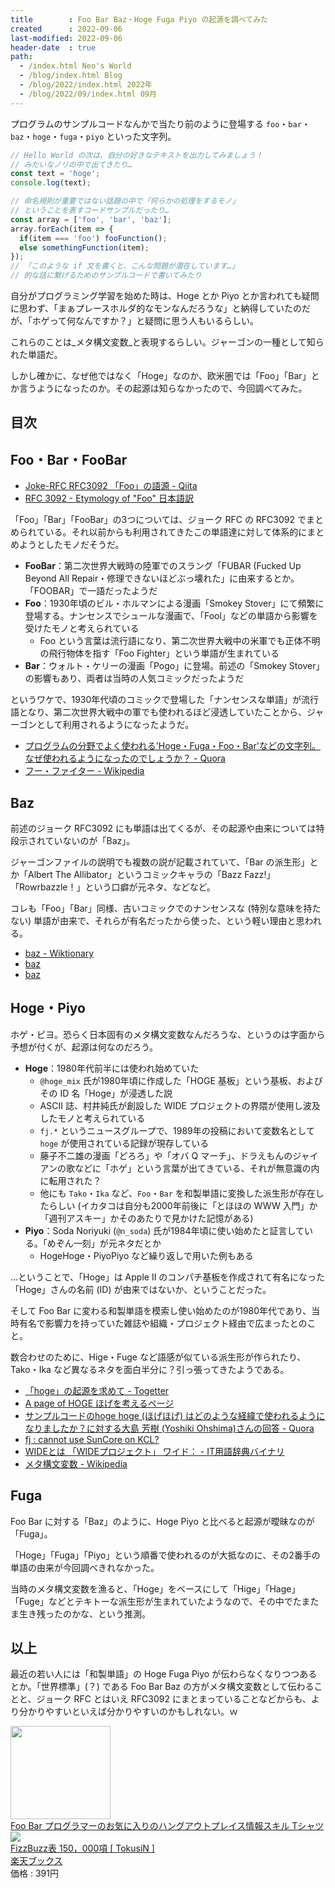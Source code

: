 ```yaml
---
title        : Foo Bar Baz・Hoge Fuga Piyo の起源を調べてみた
created      : 2022-09-06
last-modified: 2022-09-06
header-date  : true
path:
  - /index.html Neo's World
  - /blog/index.html Blog
  - /blog/2022/index.html 2022年
  - /blog/2022/09/index.html 09月
---
```


プログラムのサンプルコードなんかで当たり前のように登場する `foo`・`bar`・`baz`・`hoge`・`fuga`・`piyo` といった文字列。

```javascript
// Hello World の次は、自分の好きなテキストを出力してみましょう！
// みたいなノリの中で出てきたり…
const text = 'hoge';
console.log(text);

// 命名規則が重要ではない話題の中で「何らかの処理をするモノ」
// ということを表すコードサンプルだったり…
const array = ['foo', 'bar', 'baz'];
array.forEach(item => {
  if(item === 'foo') fooFunction();
  else somethingFunction(item);
});
// 「このような if 文を書くと、こんな問題が潜在しています…」
// 的な話に繋げるためのサンプルコードで書いてみたり
```

自分がプログラミング学習を始めた時は、Hoge とか Piyo とか言われても疑問に思わず、「まぁプレースホルダ的なモンなんだろうな」と納得していたのだが、「ホゲって何なんですか？」と疑問に思う人もいるらしい。

これらのことは_メタ構文変数_と表現するらしい。ジャーゴンの一種として知られた単語だ。

しかし確かに、なぜ他ではなく「Hoge」なのか、欧米圏では「Foo」「Bar」とか言うようになったのか。その起源は知らなかったので、今回調べてみた。

## 目次

## Foo・Bar・FooBar

- [Joke-RFC RFC3092 「Foo」の語源 - Qiita](https://qiita.com/yoshi389111/items/65c613d972294227e258)
- [RFC 3092 - Etymology of "Foo" 日本語訳](https://tex2e.github.io/rfc-translater/html/rfc3092.html)

「Foo」「Bar」「FooBar」の3つについては、ジョーク RFC の RFC3092 でまとめられている。それ以前からも利用されてきたこの単語達に対して体系的にまとめようとしたモノだそうだ。

- __FooBar__：第二次世界大戦時の陸軍でのスラング「FUBAR (Fucked Up Beyond All Repair・修理できないほどぶっ壊れた」に由来するとか。「FOOBAR」で一語だったようだ
- __Foo__：1930年頃のビル・ホルマンによる漫画「Smokey Stover」にて頻繁に登場する。ナンセンスでシュールな漫画で、「Fool」などの単語から影響を受けたモノと考えられている
  - Foo という言葉は流行語になり、第二次世界大戦中の米軍でも正体不明の飛行物体を指す「Foo Fighter」という単語が生まれている
- __Bar__：ウォルト・ケリーの漫画「Pogo」に登場。前述の「Smokey Stover」の影響もあり、両者は当時の人気コミックだったようだ

というワケで、1930年代頃のコミックで登場した「ナンセンスな単語」が流行語となり、第二次世界大戦中の軍でも使われるほど浸透していたことから、ジャーゴンとして利用されるようになったようだ。

- [プログラムの分野でよく使われる'Hoge・Fuga・Foo・Bar'などの文字列。なぜ使われるようになったのでしょうか？ - Quora](https://jp.quora.com/%E3%83%97%E3%83%AD%E3%82%B0%E3%83%A9%E3%83%A0%E3%81%AE%E5%88%86%E9%87%8E%E3%81%A7%E3%82%88%E3%81%8F%E4%BD%BF%E3%82%8F%E3%82%8C%E3%82%8BHoge-Fuga-Foo-Bar%E3%81%AA%E3%81%A9%E3%81%AE%E6%96%87%E5%AD%97%E5%88%97-)
- [フー・ファイター - Wikipedia](https://ja.wikipedia.org/wiki/%E3%83%95%E3%83%BC%E3%83%BB%E3%83%95%E3%82%A1%E3%82%A4%E3%82%BF%E3%83%BC)

## Baz

前述のジョーク RFC3092 にも単語は出てくるが、その起源や由来については特段示されていないのが「Baz」。

ジャーゴンファイルの説明でも複数の説が記載されていて、「Bar の派生形」とか「Albert The Allibator」というコミックキャラの「Bazz Fazz!」「Rowrbazzle！」という口癖が元ネタ、などなど。

コレも「Foo」「Bar」同様、古いコミックでのナンセンスな (特別な意味を持たない) 単語が由来で、それらが有名だったから使った、という軽い理由と思われる。

- [baz - Wiktionary](https://en.wiktionary.org/wiki/baz)
- [baz](http://catb.org/jargon/html/B/baz.html)
- [baz](https://www.techfak.uni-bielefeld.de/~joern/jargon/baz.HTML)

## Hoge・Piyo

ホゲ・ピヨ。恐らく日本固有のメタ構文変数なんだろうな、というのは字面から予想が付くが、起源は何なのだろう。

- __Hoge__：1980年代前半には使われ始めていた
  - `@hoge_mix` 氏が1980年頃に作成した「HOGE 基板」という基板、およびその ID 名「Hoge」が浸透した説
  - ASCII 誌、村井純氏が創設した WIDE プロジェクトの界隈が使用し波及したモノと考えられている
  - `fj.*` というニュースグループで、1989年の投稿において変数名として `hoge` が使用されている記録が現存している
  - 藤子不二雄の漫画「どろろ」や「オバ Q マーチ」、ドラえもんのジャイアンの歌などに「ホゲ」という言葉が出てきている、それが無意識の内に転用された？
  - 他にも `Tako`・`Ika` など、`Foo`・`Bar` を和製単語に変換した派生形が存在したらしい (イカタコは自分も2000年前後に「とほほの WWW 入門」か「週刊アスキー」かそのあたりで見かけた記憶がある)
- __Piyo__：Soda Noriyuki (`@n_soda`) 氏が1984年頃に使い始めたと証言している。「めぞん一刻」が元ネタだとか
  - HogeHoge・PiyoPiyo など繰り返しで用いた例もある

…ということで、「Hoge」は Apple II のコンパチ基板を作成されて有名になった「Hoge」さんの名前 (ID) が由来ではないか、ということだった。

そして Foo Bar に変わる和製単語を模索し使い始めたのが1980年代であり、当時有名で影響力を持っていた雑誌や組織・プロジェクト経由で広まったとのこと。

数合わせのために、Hige・Fuge など語感が似ている派生形が作られたり、Tako・Ika など異なるネタを面白半分に？引っ張ってきたようである。

- [「hoge」の起源を求めて - Togetter](https://togetter.com/li/47113)
- [A page of HOGE ほげを考えるページ](http://kmaebashi.com/programmer/hoge.html)
- [サンプルコードのhoge hoge (ほげほげ) はどのような経緯で使われるようになりましたか？に対する大島 芳樹 (Yoshiki Ohshima)さんの回答 - Quora](https://jp.quora.com/%E3%82%B5%E3%83%B3%E3%83%97%E3%83%AB%E3%82%B3%E3%83%BC%E3%83%89%E3%81%AEhoge-hoge-%E3%81%BB%E3%81%92%E3%81%BB%E3%81%92-%E3%81%AF%E3%81%A9%E3%81%AE%E3%82%88%E3%81%86%E3%81%AA%E7%B5%8C%E7%B7%AF%E3%81%A7%E4%BD%BF/answers/267306288)
- [fj : cannot use SunCore on KCL?](https://katsu.watanabe.name/ancientfj/article.php?mid=1299%40nagao4.kuee.kyoto-u.junet)
- [WIDEとは 「WIDEプロジェクト」 ワイド： - IT用語辞典バイナリ](https://www.sophia-it.com/content/WIDE)
- [メタ構文変数 - Wikipedia](https://ja.wikipedia.org/wiki/%E3%83%A1%E3%82%BF%E6%A7%8B%E6%96%87%E5%A4%89%E6%95%B0)

## Fuga

Foo Bar に対する「Baz」のように、Hoge Piyo と比べると起源が曖昧なのが「Fuga」。

「Hoge」「Fuga」「Piyo」という順番で使われるのが大抵なのに、その2番手の単語の由来が今回調べきれなかった。

当時のメタ構文変数を漁ると、「Hoge」をベースにして「Hige」「Hage」「Fuge」などとテキトーな派生形が生まれていたようなので、その中でたまたま生き残ったのかな、という推測。

## 以上

最近の若い人には「和製単語」の Hoge Fuga Piyo が伝わらなくなりつつあるとか。「世界標準」(？) である Foo Bar Baz の方がメタ構文変数として伝わることと、ジョーク RFC とはいえ RFC3092 にまとまっていることなどからも、より分かりやすいといえば分かりやすいのかもしれない。ｗ

<div class="ad-amazon">
  <div class="ad-amazon-image">
    <a href="https://www.amazon.co.jp/dp/B0B7QBRHX7?tag=neos21-22&amp;linkCode=osi&amp;th=1&amp;psc=1">
      <img src="https://m.media-amazon.com/images/I/41L0az3ABaL._SL160_.jpg" width="160" height="149">
    </a>
  </div>
  <div class="ad-amazon-info">
    <div class="ad-amazon-title">
      <a href="https://www.amazon.co.jp/dp/B0B7QBRHX7?tag=neos21-22&amp;linkCode=osi&amp;th=1&amp;psc=1">Foo Bar プログラマーのお気に入りのハングアウトプレイス情報スキル Tシャツ</a>
    </div>
  </div>
</div>

<div class="ad-rakuten">
  <div class="ad-rakuten-image">
    <a href="https://hb.afl.rakuten.co.jp/hgc/g00q0722.waxyc9ff.g00q0722.waxyd017/?pc=https%3A%2F%2Fitem.rakuten.co.jp%2Fbook%2F16173941%2F&amp;m=http%3A%2F%2Fm.rakuten.co.jp%2Fbook%2Fi%2F19886933%2F">
      <img src="https://thumbnail.image.rakuten.co.jp/@0_mall/book/cabinet/3563/9784873103563.jpg?_ex=128x128">
    </a>
  </div>
  <div class="ad-rakuten-info">
    <div class="ad-rakuten-title">
      <a href="https://hb.afl.rakuten.co.jp/hgc/g00q0722.waxyc9ff.g00q0722.waxyd017/?pc=https%3A%2F%2Fitem.rakuten.co.jp%2Fbook%2F16173941%2F&amp;m=http%3A%2F%2Fm.rakuten.co.jp%2Fbook%2Fi%2F19886933%2F">FizzBuzz表 150，000項 [ TokusiN ]</a>
    </div>
    <div class="ad-rakuten-shop">
      <a href="https://hb.afl.rakuten.co.jp/hgc/g00q0722.waxyc9ff.g00q0722.waxyd017/?pc=https%3A%2F%2Fwww.rakuten.co.jp%2Fbook%2F&amp;m=http%3A%2F%2Fm.rakuten.co.jp%2Fbook%2F">楽天ブックス</a>
    </div>
    <div class="ad-rakuten-price">価格 : 391円</div>
  </div>
</div>
